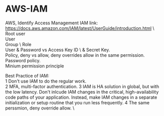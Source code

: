 # AWS-IAM
AWS, Identify Access Management
IAM link: https://docs.aws.amazon.com/IAM/latest/UserGuide/introduction.html \ 
Root user \
User \
Group \ 
Role \
User & Password vs Access Key ID  \ & Secret Key. \
Policy, deny vs allow, deny overrides allow in the same permission. \
Password policy. \
Minium permission principle

Best Practice of IAM: \
1 Don't use IAM to do the regular work. \
2 MFA, multi-factor authentication.
3 IAM is HA solution in global, but with the low latency.
Don't inlcude IAM changes in the critical, high-availability code paths of your application. Instead, make IAM changes in a separate initialization or setup routine that you run less frequently. 
4 The same perssmion, deny override allow. \
